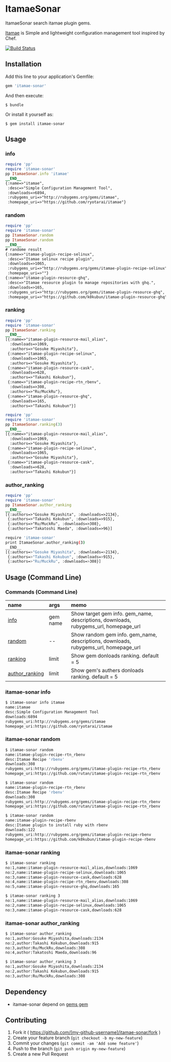 # ItamaeSonar

ItamaeSonar search itamae plugin gems.

[Itamae](https://github.com/ryotarai/itamae) is Simple and lightweight configuration management tool inspired by Chef.

[![Build Status](https://travis-ci.org/tbpgr/itamae-sonar.png?branch=master)](https://travis-ci.org/tbpgr/itamae-sonar)

## Installation

Add this line to your application's Gemfile:

```ruby
gem 'itamae-sonar'
```

And then execute:

    $ bundle

Or install it yourself as:

    $ gem install itamae-sonar

## Usage

### info
~~~ruby
require 'pp'
require 'itamae-sonar'
pp ItamaeSonar.info 'itamae'
__END__
{:name=>"itamae",
 :desc=>"Simple Configuration Management Tool",
 :downloads=>6894,
 :rubygems_uri=>"http://rubygems.org/gems/itamae",
 :homepage_uri=>"https://github.com/ryotarai/itamae"}
~~~

### random
~~~ruby
require 'pp'
require 'itamae-sonar'
pp ItamaeSonar.random
pp ItamaeSonar.random
__END__
# randome result
{:name=>"itamae-plugin-recipe-selinux",
 :desc=>"Itamae selinux recipe plugin",
 :downloads=>1065,
 :rubygems_uri=>"http://rubygems.org/gems/itamae-plugin-recipe-selinux",
 :homepage_uri=>""}
{:name=>"itamae-plugin-resource-ghq",
 :desc=>"Itamae resource plugin to manage repositories with ghq.",
 :downloads=>165,
 :rubygems_uri=>"http://rubygems.org/gems/itamae-plugin-resource-ghq",
 :homepage_uri=>"https://github.com/k0kubun/itamae-plugin-resource-ghq"}
~~~

### ranking
~~~ruby
require 'pp'
require 'itamae-sonar'
pp ItamaeSonar.ranking
__END__
[{:name=>"itamae-plugin-resource-mail_alias",
  :downloads=>1069,
  :authors=>"Gosuke Miyashita"},
 {:name=>"itamae-plugin-recipe-selinux",
  :downloads=>1065,
  :authors=>"Gosuke Miyashita"},
 {:name=>"itamae-plugin-resource-cask",
  :downloads=>628,
  :authors=>"Takashi Kokubun"},
 {:name=>"itamae-plugin-recipe-rtn_rbenv",
  :downloads=>308,
  :authors=>"Ru/MuckRu"},
 {:name=>"itamae-plugin-resource-ghq",
  :downloads=>165,
  :authors=>"Takashi Kokubun"}]
~~~

~~~ruby
require 'pp'
require 'itamae-sonar'
pp ItamaeSonar.ranking(3)
__END__
[{:name=>"itamae-plugin-resource-mail_alias",
  :downloads=>1069,
  :authors=>"Gosuke Miyashita"},
 {:name=>"itamae-plugin-recipe-selinux",
  :downloads=>1065,
  :authors=>"Gosuke Miyashita"},
 {:name=>"itamae-plugin-resource-cask",
  :downloads=>628,
  :authors=>"Takashi Kokubun"}]
~~~

###  author_ranking
~~~ruby
require 'pp'
require 'itamae-sonar'
pp ItamaeSonar.author_ranking
__END__
[{:authors=>"Gosuke Miyashita", :downloads=>2134},
 {:authors=>"Takashi Kokubun", :downloads=>915},
 {:authors=>"Ru/MuckRu", :downloads=>308},
 {:authors=>"Takatoshi Maeda", :downloads=>96}]
~~~

~~~bash
require 'itamae-sonar'
print ItamaeSonar.author_ranking(3)
__END__
[{:authors=>"Gosuke Miyashita", :downloads=>2134},
 {:authors=>"Takashi Kokubun", :downloads=>915},
 {:authors=>"Ru/MuckRu", :downloads=>308}]
~~~

## Usage (Command Line)
### Commands (Command Line)
|name|args|memo|
|:--|:--|:--|
|[info](#itamae-sonar-info)|gem name|Show target gem info. gem_name, descriptions, downloads, rubygems_url, homepage_url|
|[random](#itamae-sonar-random)|--|Show random gem info. gem_name, descriptions, downloads, rubygems_url, homepage_url|
|[ranking](#itamae-sonar-ranking)|limit|Show gem donloads ranking. default = 5|
|[author_ranking](#itamae-sonar-author_ranking)|limit|Show gem's authers donloads ranking. default = 5|

### itamae-sonar info
~~~bash
$ itamae-sonar info itamae
name:itamae
desc:Simple Configuration Management Tool
downloads:6894
rubygems_uri:http://rubygems.org/gems/itamae
homepage_uri:https://github.com/ryotarai/itamae
~~~

### itamae-sonar random
~~~bash
$ itamae-sonar random
name:itamae-plugin-recipe-rtn_rbenv
desc:Itamae Recipe 'rbenv'
downloads:308
rubygems_uri:http://rubygems.org/gems/itamae-plugin-recipe-rtn_rbenv
homepage_uri:https://github.com/rutan/itamae-plugin-recipe-rtn_rbenv

$ itamae-sonar random
name:itamae-plugin-recipe-rtn_rbenv
desc:Itamae Recipe 'rbenv'
downloads:308
rubygems_uri:http://rubygems.org/gems/itamae-plugin-recipe-rtn_rbenv
homepage_uri:https://github.com/rutan/itamae-plugin-recipe-rtn_rbenv

$ itamae-sonar random
name:itamae-plugin-recipe-rbenv
desc:Itamae plugin to install ruby with rbenv
downloads:122
rubygems_uri:http://rubygems.org/gems/itamae-plugin-recipe-rbenv
homepage_uri:https://github.com/k0kubun/itamae-plugin-recipe-rbenv
~~~

### itamae-sonar ranking
~~~bash
$ itamae-sonar ranking
no:1,name:itamae-plugin-resource-mail_alias,downloads:1069
no:2,name:itamae-plugin-recipe-selinux,downloads:1065
no:3,name:itamae-plugin-resource-cask,downloads:628
no:4,name:itamae-plugin-recipe-rtn_rbenv,downloads:308
no:5,name:itamae-plugin-resource-ghq,downloads:165

$ itamae-sonar ranking 3
no:1,name:itamae-plugin-resource-mail_alias,downloads:1069
no:2,name:itamae-plugin-recipe-selinux,downloads:1065
no:3,name:itamae-plugin-resource-cask,downloads:628
~~~

### itamae-sonar author_ranking
~~~bash
$ itamae-sonar author_ranking
no:1,author:Gosuke Miyashita,downloads:2134
no:2,author:Takashi Kokubun,downloads:915
no:3,author:Ru/MuckRu,downloads:308
no:4,author:Takatoshi Maeda,downloads:96

$ itamae-sonar author_ranking 3
no:1,author:Gosuke Miyashita,downloads:2134
no:2,author:Takashi Kokubun,downloads:915
no:3,author:Ru/MuckRu,downloads:308
~~~

## Dependency
* itamae-sonar depend on [gems gem](https://github.com/rubygems/gems)

## Contributing

1. Fork it ( https://github.com/[my-github-username]/itamae-sonar/fork )
2. Create your feature branch (`git checkout -b my-new-feature`)
3. Commit your changes (`git commit -am 'Add some feature'`)
4. Push to the branch (`git push origin my-new-feature`)
5. Create a new Pull Request
